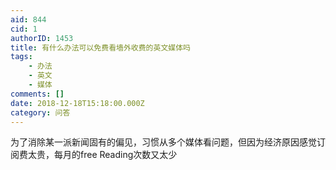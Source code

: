 ```yaml
---
aid: 844
cid: 1
authorID: 1453
title: 有什么办法可以免费看墙外收费的英文媒体吗
tags:
    - 办法
    - 英文
    - 媒体
comments: []
date: 2018-12-18T15:18:00.000Z
category: 问答
---
```


为了消除某一派新闻固有的偏见，习惯从多个媒体看问题，但因为经济原因感觉订阅费太贵，每月的free Reading次数又太少
